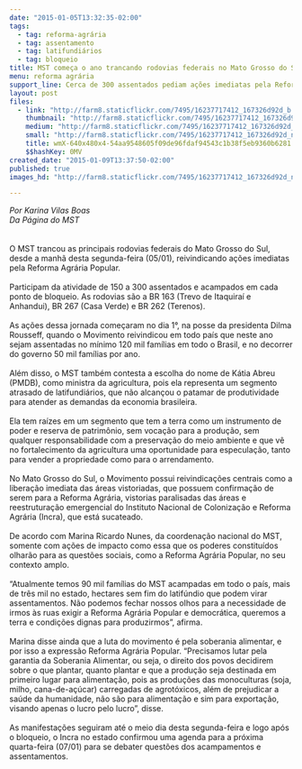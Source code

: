 ```yaml
---
date: "2015-01-05T13:32:35-02:00"
tags:
  - tag: reforma-agrária
  - tag: assentamento
  - tag: latifundiários
  - tag: bloqueio
title: MST começa o ano trancando rodovias federais no Mato Grosso do Sul
menu: reforma agrária
support_line: Cerca de 300 assentados pediam ações imediatas pela Reforma Agrária Popular.
layout: post
files:
  - link: "http://farm8.staticflickr.com/7495/16237717412_167326d92d_b.jpg"
    thumbnail: "http://farm8.staticflickr.com/7495/16237717412_167326d92d_t.jpg"
    medium: "http://farm8.staticflickr.com/7495/16237717412_167326d92d_z.jpg"
    small: "http://farm8.staticflickr.com/7495/16237717412_167326d92d_n.jpg"
    title: wmX-640x480x4-54aa9548605f09de96fdaf94543c1b38f5eb9360b6281.jpg
    $$hashKey: 0MV
created_date: "2015-01-09T13:37:50-02:00"
published: true
images_hd: "http://farm8.staticflickr.com/7495/16237717412_167326d92d_n.jpg"

---
```

<p><em>Por Karina Vilas Boas<br />
Da&nbsp;P&aacute;gina do MST</em><br />
<br />
<br />
O MST trancou as principais rodovias federais do Mato Grosso do Sul, desde a manh&atilde; desta segunda-feira (05/01), reivindicando a&ccedil;&otilde;es imediatas pela Reforma Agr&aacute;ria Popular.<br />
<br />
Participam da atividade de 150 a 300 assentados e acampados em cada ponto de bloqueio. As rodovias s&atilde;o a BR 163 (Trevo de Itaquira&iacute; e Anhandui), BR 267 (Casa Verde) e BR 262 (Terenos).<br />
<br />
As a&ccedil;&otilde;es dessa jornada come&ccedil;aram no dia 1&deg;, na posse da presidenta Dilma Rousseff, quando o Movimento reivindicou em todo pa&iacute;s que neste ano sejam assentadas no m&iacute;nimo 120 mil fam&iacute;lias em todo o Brasil, e no decorrer do governo 50 mil fam&iacute;lias por ano.<br />
<br />
Al&eacute;m disso, o MST tamb&eacute;m contesta a escolha do nome de K&aacute;tia Abreu (PMDB), como ministra da agricultura, pois ela representa um segmento atrasado de latifundi&aacute;rios, que n&atilde;o alcan&ccedil;ou o patamar de produtividade para atender as demandas da economia brasileira.<br />
<br />
Ela tem ra&iacute;zes em um segmento que tem a terra como um instrumento de poder e reserva de patrim&ocirc;nio, sem voca&ccedil;&atilde;o para a produ&ccedil;&atilde;o, sem qualquer responsabilidade com a preserva&ccedil;&atilde;o do meio ambiente e que v&ecirc; no fortalecimento da agricultura uma oportunidade para especula&ccedil;&atilde;o, tanto para vender a propriedade como para o arrendamento.<br />
<br />
No Mato Grosso do Sul, o Movimento possui reivindica&ccedil;&otilde;es centrais como a libera&ccedil;&atilde;o imediata das &aacute;reas vistoriadas, que possuem confirma&ccedil;&atilde;o de serem para a Reforma Agr&aacute;ria, vistorias paralisadas das &aacute;reas e reestrutura&ccedil;&atilde;o emergencial do Instituto Nacional de Coloniza&ccedil;&atilde;o e Reforma Agr&aacute;ria (Incra), que est&aacute; sucateado.<br />
<br />
De acordo com Marina Ricardo Nunes, da coordena&ccedil;&atilde;o nacional do MST, somente com a&ccedil;&otilde;es de impacto como essa que os poderes constitu&iacute;dos olhar&atilde;o para as quest&otilde;es sociais, como a Reforma Agr&aacute;ria Popular, no seu contexto amplo.<br />
<br />
&ldquo;Atualmente temos 90 mil fam&iacute;lias do MST acampadas em todo o pa&iacute;s, mais de tr&ecirc;s mil no estado, hectares sem fim do latif&uacute;ndio que podem virar assentamentos. N&atilde;o podemos fechar nossos olhos para a necessidade de irmos &agrave;s ruas exigir a Reforma Agr&aacute;ria Popular e democr&aacute;tica, queremos a terra e condi&ccedil;&otilde;es dignas para produzirmos&rdquo;, afirma.<br />
<br />
Marina disse ainda que a luta do movimento &eacute; pela soberania alimentar, e por isso a express&atilde;o Reforma Agr&aacute;ria Popular. &ldquo;Precisamos lutar pela garantia da Soberania Alimentar, ou seja, o direito dos povos decidirem sobre o que plantar, quanto plantar e que a produ&ccedil;&atilde;o seja destinada em primeiro lugar para alimenta&ccedil;&atilde;o, pois as produ&ccedil;&otilde;es das monoculturas (soja, milho, cana-de-a&ccedil;&uacute;car) carregadas de agrot&oacute;xicos, al&eacute;m de prejudicar a sa&uacute;de da humanidade, n&atilde;o s&atilde;o para alimenta&ccedil;&atilde;o e sim para exporta&ccedil;&atilde;o, visando apenas o lucro pelo lucro&rdquo;, disse.<br />
<br />
As manifesta&ccedil;&otilde;es seguiram at&eacute; o meio dia desta segunda-feira e logo ap&oacute;s o bloqueio, o Incra no estado confirmou uma agenda para a pr&oacute;xima quarta-feira (07/01) para se debater quest&otilde;es dos acampamentos e assentamentos.</p>
